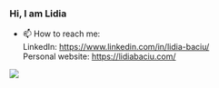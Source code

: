 ### Hi, I am Lidia

- 📫 How to reach me: <br>
  LinkedIn: https://www.linkedin.com/in/lidia-baciu/ <br>
  Personal website: https://lidiabaciu.com/ 
  
<a href="https://lidiabaciu.com/">
  <img align="center" src="https://github-readme-stats.vercel.app/api/top-langs/?username=LidiaBaciu&layout=compact" />
</a>
